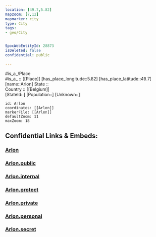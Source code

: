 ```yaml
---
location: [49.7,5.82] 
mapzoom: [7,12] 
mapmarker: city 
type: City
tags:
- geo/City


SpocWebEntityId: 28873
isDeleted: false
confidential: public

---
```

#is_a_/Place  
#is_a_ :: [[Place]] 
[has_place_longitude::5.82] 
[has_place_latitude::49.7] 
[name::Arlon] 
State ::  
Country :: [[Belgium]]  
[StateId::] 
[Population::] 
[Unknown::] 


```leaflet
id: Arlon
coordinates: [[Arlon]] 
markerFile: [[Arlon]] 
defaultZoom: 11 
maxZoom: 18
```


## Confidential Links & Embeds: 

### [Arlon](/_Standards/Earth/Continent/Europe/Europe~West/Belgium/Regions~Belgium/Wallonie/counties~Wallonie/Luxembourg/City/Arlon.md) 

### [Arlon.public](/_public/Earth/Continent/Europe/Europe~West/Belgium/Regions~Belgium/Wallonie/counties~Wallonie/Luxembourg/City/Arlon.public.md) 

### [Arlon.internal](/_internal/Earth/Continent/Europe/Europe~West/Belgium/Regions~Belgium/Wallonie/counties~Wallonie/Luxembourg/City/Arlon.internal.md) 

### [Arlon.protect](/_protect/Earth/Continent/Europe/Europe~West/Belgium/Regions~Belgium/Wallonie/counties~Wallonie/Luxembourg/City/Arlon.protect.md) 

### [Arlon.private](/_private/Earth/Continent/Europe/Europe~West/Belgium/Regions~Belgium/Wallonie/counties~Wallonie/Luxembourg/City/Arlon.private.md) 

### [Arlon.personal](/_personal/Earth/Continent/Europe/Europe~West/Belgium/Regions~Belgium/Wallonie/counties~Wallonie/Luxembourg/City/Arlon.personal.md) 

### [Arlon.secret](/_secret/Earth/Continent/Europe/Europe~West/Belgium/Regions~Belgium/Wallonie/counties~Wallonie/Luxembourg/City/Arlon.secret.md)

